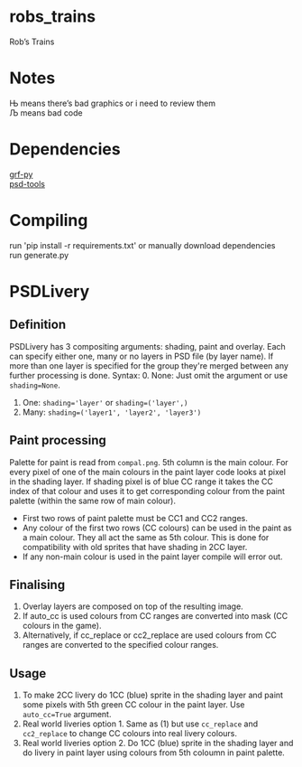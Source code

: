 # robs_trains
Rob’s Trains

# Notes 

Њ means there’s bad graphics or i need to review them <br>
Љ means bad code

# Dependencies

[grf-py](https://github.com/citymania-org/grf-py) <br>
[psd-tools](https://github.com/psd-tools/psd-tools)

# Compiling

run 'pip install -r requirements.txt' or manually download dependencies <br>
run generate.py

# PSDLivery

## Definition
PSDLivery has 3 compositing arguments: shading, paint and overlay.
Each can specify either one, many or no layers in PSD file (by layer name).
If more than one layer is specified for the group they're merged between any further processing is done.
Syntax:
0. None: Just omit the argument or use `shading=None`.
1. One: `shading='layer'` or `shading=('layer',)`
2. Many: `shading=('layer1', 'layer2', 'layer3')`

## Paint processing

Palette for paint is read from `compal.png`. 5th column is the main colour. For every pixel of one of the main colours in the paint layer code looks at pixel in the shading layer. If shading pixel is of blue CC range it takes the CC index of that colour and uses it to get corresponding colour from the paint palette (within the same row of main colour).
- First two rows of paint palette must be CC1 and CC2 ranges.
- Any colour of the first two rows (CC colours) can be used in the paint as a main colour. They all act the same as 5th colour. This is done for compatibility with old sprites that have shading in 2CC layer.
- If any non-main colour is used in the paint layer compile will error out.

## Finalising
1. Overlay layers are composed on top of the resulting image.
2. If auto_cc is used colours from CC ranges are converted into mask (CC colours in the game).
3. Alternatively, if cc_replace or cc2_replace are used colours from CC ranges are converted to the specified colour ranges.

## Usage
1. To make 2CC livery do 1CC (blue) sprite in the shading layer and paint some pixels with 5th green CC colour in the paint layer. Use `auto_cc=True` argument.
2. Real world liveries option 1. Same as (1) but use `cc_replace` and `cc2_replace` to change CC colours into real livery colours.
2. Real world liveries option 2. Do 1CC (blue) sprite in the shading layer and do livery in paint layer using colours from 5th coloumn in paint palette.
